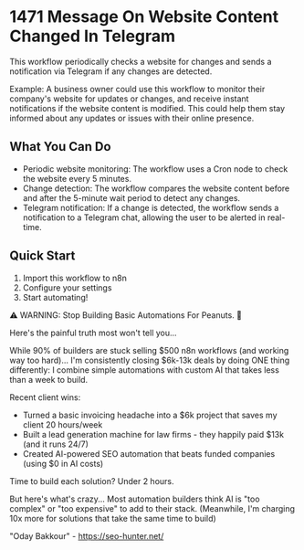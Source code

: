 # 1471 Message On Website Content Changed In Telegram

This workflow periodically checks a website for changes and sends a notification via Telegram if any changes are detected.

Example: A business owner could use this workflow to monitor their company's website for updates or changes, and receive instant notifications if the website content is modified. This could help them stay informed about any updates or issues with their online presence.

## What You Can Do
- Periodic website monitoring: The workflow uses a Cron node to check the website every 5 minutes.
- Change detection: The workflow compares the website content before and after the 5-minute wait period to detect any changes.
- Telegram notification: If a change is detected, the workflow sends a notification to a Telegram chat, allowing the user to be alerted in real-time.

## Quick Start
1. Import this workflow to n8n
2. Configure your settings
3. Start automating!

⚠️ WARNING: Stop Building Basic Automations For Peanuts. 🚫

Here's the painful truth most won't tell you...

While 90% of builders are stuck selling $500 n8n workflows (and working way too hard)...
I'm consistently closing $6k-13k deals by doing ONE thing differently:
I combine simple automations with custom AI that takes less than a week to build.

Recent client wins:
* Turned a basic invoicing headache into a $6k project that saves my client 20 hours/week
* Built a lead generation machine for law firms - they happily paid $13k (and it runs 24/7)
* Created AI-powered SEO automation that beats funded companies (using $0 in AI costs)

Time to build each solution? Under 2 hours.

But here's what's crazy...
Most automation builders think AI is "too complex" or "too expensive" to add to their stack.
(Meanwhile, I'm charging 10x more for solutions that take the same time to build)

"Oday Bakkour" - https://seo-hunter.net/
